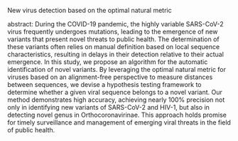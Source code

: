 New virus detection based on the optimal natural metric

abstract: During the COVID-19 pandemic, the highly variable SARS-CoV-2 virus frequently undergoes mutations, leading to the emergence of new variants that present novel threats to public health. The determination of these variants often relies on manual definition based on local sequence characteristics, resulting in delays in their detection relative to their actual emergence. In this study, we propose an algorithm for the automatic identification of novel variants. By leveraging the optimal natural metric for viruses based on an alignment-free perspective to measure distances between sequences, we devise a hypothesis testing framework to determine whether a given viral sequence belongs to a novel variant. Our method demonstrates high accuracy, achieving nearly 100% precision not only in identifying new variants of SARS-CoV-2 and HIV-1, but also in detecting novel genus in Orthocoronavirinae. This approach holds promise for timely surveillance and management of emerging viral threats in the field of public health.


